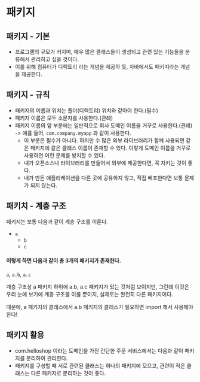 # 패키지

## 패키지 - 기본&#x20;

* 프로그램의 규모가 커지며, 매우 많은 클래스들이 생성되고 관련 있는 기능들을 분류해서 관리하고 싶을 것이다.
* 이를 위해 컴퓨터가 디렉토리 라는 개념을 제공하 듯, 자바에서도 패키지라는 개념을 제공한다.&#x20;

## 패키지 - 규칙

* 패키지의 이름과 위치는 폴더(디렉토리) 위치와 같아야 한다.(필수)
* 패키지 이름은 모두 소문자를 사용한다.(관례)
* 패키지 이름의 앞 부분에는 일반적으로 회사 도메인 이름을 거꾸로 사용한다.(관례)\
  \-> 예를 들어, `com.company.myapp` 과 같이 사용한다.&#x20;
  * 이 부분은 필수가 아니다. 하지만 수 많은 외부 라이브러리가 함께 사용되면 같은 패키지에 같은 클래스 이름이 존재할 수 있다. 이렇게 도메인 이름을 거꾸로 사용하면 이런 문제를 방지할 수 있다.
  * 내가 오픈소스나 라이브러리를 만들어서 외부에 제공한다면, 꼭 지키는 것이 좋다.&#x20;
  * 내가 만든 애플리케이션을 다른 곳에 공유하지 않고, 직접 배포한다면 보통 문제가 되지 않는다.&#x20;

## 패키치 - 계층 구조&#x20;

패키지는 보통 다음과 같이 계층 구조를 이룬다.&#x20;

* `a`
  * `b`
  * `c`

#### 이렇게 하면 다음과 같이 총 3개의 패키지가 존재한다.&#x20;

`a`, `a.b`, `a.c`

계층 구조상 a 패키지 하위에 a.b, a.c 패키지가 있는 것처럼 보이지만, 그런데 이것은 우리 눈에 보기에 계층 구조를 이룰 뿐이지, 실제로는 완전히 다른 패키지이다.&#x20;

때문에, a 패키지의 클래스에서 a.b 패키지의 클래스가 필요하면 import 해서 사용해야 한다!

## 패키지 활용

* com.helloshop 이라는 도메인을 가진 간단한 주문 서비스에서는 다음과 같이 패키지를 분리하여 관리한다.&#x20;
* 패키지를 구성할 때 서로 관련된 클래스는 하나의 패키지에 모으고, 관련이 적은 클래스는 다른 패키지로 분리하는 것이 좋다.&#x20;

<figure><img src="../../../.gitbook/assets/스크린샷 2024-01-28 09.23.21.png" alt=""><figcaption></figcaption></figure>

